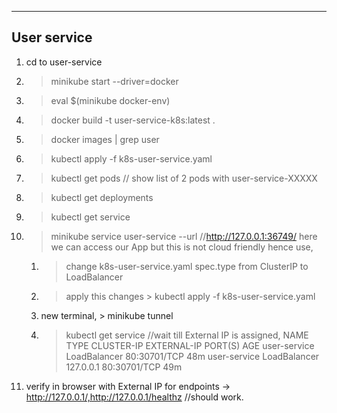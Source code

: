 
------------
User service
------------
1) cd to user-service
2) > minikube start --driver=docker
3) > eval $(minikube docker-env)
4) > docker build -t user-service-k8s:latest .
5) > docker images | grep user
6) > kubectl apply -f k8s-user-service.yaml
7) > kubectl get pods   // show list of 2 pods with user-service-XXXXX
8) > kubectl get deployments
9) > kubectl get service

10) > minikube service user-service --url //http://127.0.0.1:36749/ here we can access our App but this is not cloud friendly
hence use, 
    1) > change k8s-user-service.yaml spec.type from ClusterIP to LoadBalancer
    2) > apply this changes > kubectl apply -f  k8s-user-service.yaml
    3) new terminal, > minikube tunnel
    4) > kubectl get service //wait till External IP is assigned,
        NAME           TYPE           CLUSTER-IP       EXTERNAL-IP   PORT(S)  AGE
        user-service   LoadBalancer   <IPADDR>   <pending>     80:30701/TCP   48m
        user-service   LoadBalancer   <IPADDR>   127.0.0.1     80:30701/TCP   49m 

11) verify in browser with External IP for endpoints ->  http://127.0.0.1/,http://127.0.0.1/healthz //should work. 
